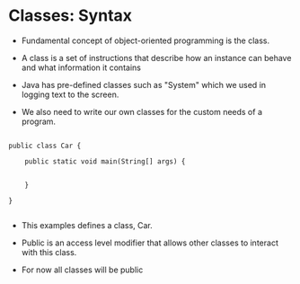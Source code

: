 # Classes: Syntax
- Fundamental concept of object-oriented programming is the class.

- A class is a set of instructions that describe how an instance can behave and what information it contains

- Java has pre-defined classes such as "System" which we used in logging text to the screen. 

- We also need to write our own classes for the custom needs of a program.

<pre><code>
public class Car {
    <!-- Scope of Car class starts after the curly brace -->
    public static void main(String[] args) {
        <!-- scope of main() starts after curly braces -->
        <!-- program tasks go here -->
    }
    <!-- scope of main() ends after curly brace -->
}
<!-- scope of Car class ends after the last curly brace -->
</code></pre>

- This examples defines a class, Car.

- Public is an access level modifier that allows other classes to interact with this class. 

- For now all classes will be public
